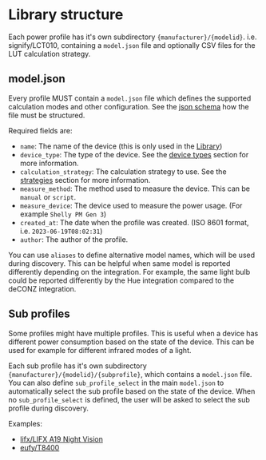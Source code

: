 # Library structure

Each power profile has it's own subdirectory `{manufacturer}/{modelid}`. i.e. signify/LCT010, containing a `model.json` file and optionally CSV files for the LUT calculation strategy.

## model.json

Every profile MUST contain a `model.json` file which defines the supported calculation modes and other configuration.
See the [json schema](https://github.com/bramstroker/homeassistant-powercalc/blob/master/profile_library/model_schema.json) how the file must be structured.

Required fields are:

- `name`: The name of the device (this is only used in the [Library](https://library.powercalc.nl))
- `device_type`: The type of the device. See the [device types](device-types/index.md) section for more information.
- `calculation_strategy`: The calculation strategy to use. See the [strategies](../strategies/index.md) section for more information.
- `measure_method`: The method used to measure the device. This can be `manual` or `script`.
- `measure_device`: The device used to measure the power usage. (For example `Shelly PM Gen 3`)
- `created_at`: The date when the profile was created. (ISO 8601 format, i.e. `2023-06-19T08:02:31`)
- `author`: The author of the profile.

You can use `aliases` to define alternative model names, which will be used during discovery.
This can be helpful when same model is reported differently depending on the integration. For example, the same light bulb could be reported differently by the Hue integration compared to the deCONZ integration.

## Sub profiles

Some profiles might have multiple profiles. This is useful when a device has different power consumption based on the state of the device.
This can be used for example for different infrared modes of a light.

Each sub profile has it's own subdirectory `{manufacturer}/{modelid}/{subprofile}`, which contains a `model.json` file.
You can also define `sub_profile_select` in the main `model.json` to automatically select the sub profile based on the state of the device.
When no `sub_profile_select` is defined, the user will be asked to select the sub profile during discovery.

Examples:

- [lifx/LIFX A19 Night Vision](https://github.com/bramstroker/homeassistant-powercalc/tree/master/profile_library/lifx/LIFX%20A19%20Night%20Vision)
- [eufy/T8400](https://github.com/bramstroker/homeassistant-powercalc/tree/master/profile_library/eufy/T8400)
